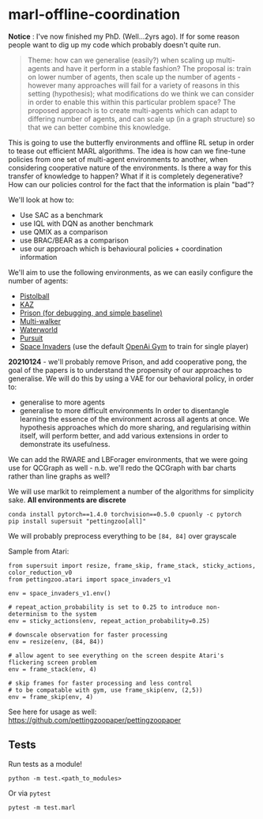 # marl-offline-coordination

**Notice** : I've now finished my PhD. (Well...2yrs ago). If for some reason people want to dig up my code which probably doesn't quite run.


> Theme: how can we generalise (easily?) when scaling up multi-agents and have it perform in a stable fashion? The proposal is: train on lower number of agents, then scale up the number of agents - however many approaches will fail for a variety of reasons in this setting (hypothesis); what modifications do we think we can consider in order to enable this within this particular problem space? The proposed approach is to create multi-agents which can adapt to differing number of agents, and can scale up (in a graph structure) so that we can better combine this knowledge. 

This is going to use the butterfly environments and offline RL setup in order to tease out efficient MARL algorithms. 
The idea is how can we fine-tune policies from one set of multi-agent environments to another, when considering cooperative nature of the environments. Is there a way for this transfer of knowledge to happen? What if it is completely degenerative? How can our policies control for the fact that the information is plain "bad"? 

We'll look at how to:

*  Use SAC as a benchmark
*  use IQL with DQN as another benchmark
*  use QMIX as a comparison
*  use BRAC/BEAR as a comparison
*  use our approach which is behavioural policies + coordination information

We'll aim to use the following environments, as we can easily configure the number of agents:

*  [Pistolball](https://www.pettingzoo.ml/butterfly/pistonball)
*  [KAZ](https://www.pettingzoo.ml/butterfly/knights_archers_zombies)
*  [Prison (for debugging, and simple baseline)](https://www.pettingzoo.ml/butterfly/prison)
*  [Multi-walker](https://www.pettingzoo.ml/sisl/multiwalker)
*  [Waterworld](https://www.pettingzoo.ml/sisl/waterworld)
*  [Pursuit](https://www.pettingzoo.ml/sisl/pursuit)
*  [Space Invaders](https://www.pettingzoo.ml/atari/space_invaders) (use the default [OpenAi Gym](https://gym.openai.com/envs/SpaceInvaders-v0/) to train for single player)


**20210124** - we'll probably remove Prison, and add cooperative pong, the goal of the papers is to understand the propensity of our approaches to generalise. We will do this by using a VAE for our behavioral policy, in order to:
*  generalise to more agents
*  generalise to more difficult environments
In order to disentangle learning the essence of the environment across all agents at once. We hypothesis approaches which do more sharing, and regularising within itself, will perform better, and add various extensions in order to demonstrate its usefulness. 

We can add the RWARE and LBForager environments, that we were going use for QCGraph as well - n.b. we'll redo the QCGraph with bar charts rather than line graphs as well?


We will use marlkit to reimplement a number of the algorithms for simplicity sake. **All environments are discrete**

```
conda install pytorch==1.4.0 torchvision==0.5.0 cpuonly -c pytorch
pip install supersuit "pettingzoo[all]"
```

We will probably preprocess everything to be `[84, 84]` over grayscale

Sample from Atari:

```
from supersuit import resize, frame_skip, frame_stack, sticky_actions, color_reduction_v0
from pettingzoo.atari import space_invaders_v1

env = space_invaders_v1.env()

# repeat_action_probability is set to 0.25 to introduce non-determinism to the system
env = sticky_actions(env, repeat_action_probability=0.25)

# downscale observation for faster processing
env = resize(env, (84, 84))

# allow agent to see everything on the screen despite Atari's flickering screen problem
env = frame_stack(env, 4)

# skip frames for faster processing and less control
# to be compatable with gym, use frame_skip(env, (2,5))
env = frame_skip(env, 4)
```

See here for usage as well: https://github.com/pettingzoopaper/pettingzoopaper

## Tests

Run tests as a module!

```
python -m test.<path_to_modules>
```

Or via `pytest`

```
pytest -m test.marl
```
